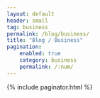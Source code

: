 ```yaml
---
layout: default
header: small
tag: business
permalink: /blog/business/
title: "Blog / Business"
pagination: 
    enabled: true
    category: business
    permalink: /:num/
---
```

{% include paginator.html %}